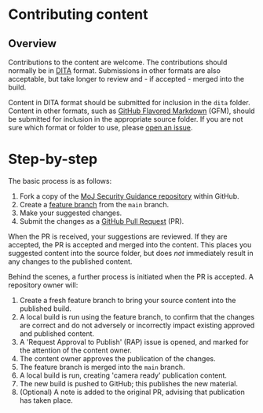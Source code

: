 # Contributing content

## Overview

Contributions to the content are welcome.
The contributions should normally be in [DITA](https://en.wikipedia.org/wiki/Darwin_Information_Typing_Architecture) format.
Submissions in other formats are also acceptable, but take longer to review and - if accepted - merged into the build.

Content in DITA format should be submitted for inclusion in the `dita` folder.
Content in other formats,
such as [GitHub Flavored Markdown](https://github.github.com/gfm/) (GFM),
should be submitted for inclusion in the appropriate source folder.
If you are not sure which format or folder to use,
please [open an issue](https://github.com/ministryofjustice/security-guidance/issues).

# Step-by-step

The basic process is as follows:

1.  Fork a copy of the [MoJ Security Guidance repository](https://github.com/ministryofjustice/security-guidance) within GitHub.
2.  Create a [feature branch](https://docs.github.com/en/github/collaborating-with-pull-requests/proposing-changes-to-your-work-with-pull-requests/about-branches) from the `main` branch.
3.  Make your suggested changes.
4.  Submit the changes as a [GitHub Pull Request](https://docs.github.com/en/github/collaborating-with-pull-requests/proposing-changes-to-your-work-with-pull-requests/about-pull-requests) (PR).

When the PR is received, your suggestions are reviewed.
If they are accepted, the PR is accepted and merged into the content.
This places you suggested content into the source folder,
but does *not* immediately result in any changes to the published content.

Behind the scenes,
a further process is initiated when the PR is accepted.
A repository owner will:

1.  Create a fresh feature branch to bring your source content into the published build.
2.  A local build is run using the feature branch, to confirm that the changes are correct and do not adversely or incorrectly impact existing approved and published content.
3.  A 'Request Approval to Publish' (RAP) issue is opened, and marked for the attention of the content owner.
4.  The content owner approves the publication of the changes.
5.  The feature branch is merged into the `main` branch.
6.  A local build is run, creating 'camera ready' publication content.
7.  The new build is pushed to GitHub; this publishes the new material.
8.  (Optional) A note is added to the original PR, advising that publication has taken place.
